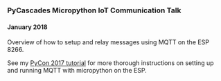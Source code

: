 ### PyCascades Micropython IoT Communication Talk
#### January 2018

Overview of how to setup and relay messages using MQTT on the ESP 8266.  

See my [PyCon 2017 tutorial]( https://github.com/gizm00/esp8266_micropython_lab) for more thorough instructions on setting up and running MQTT with micropython on the ESP.

